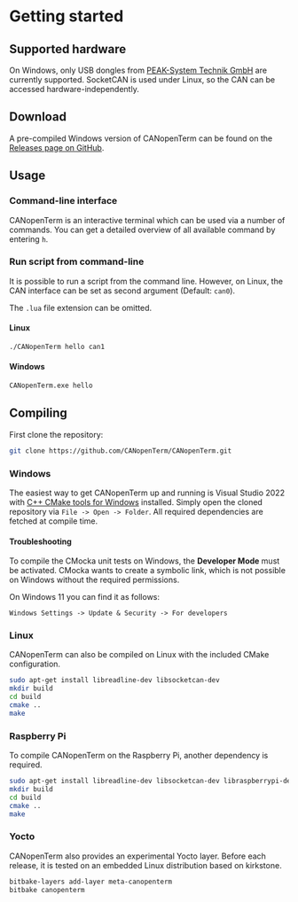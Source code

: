 # Getting started

## Supported hardware

On Windows, only USB dongles from [PEAK-System Technik
GmbH](https://www.peak-system.com/Products.57.0.html?L=1) are currently
supported.  SocketCAN is used under Linux, so the CAN can be accessed
hardware-independently.

## Download

A pre-compiled Windows version of CANopenTerm can be found on the
[Releases page on GitHub](https://github.com/CANopenTerm/CANopenTerm/releases/latest).

## Usage

### Command-line interface

CANopenTerm is an interactive terminal which can be used via a number of
commands. You can get a detailed overview of all available command by
entering `h`.

### Run script from command-line

It is possible to run a script from the command line.  However, on Linux,
the CAN interface can be set as second argument (Default: `can0`).

The `.lua` file extension can be omitted.

#### Linux

```bash
./CANopenTerm hello can1
```

#### Windows

```bash
CANopenTerm.exe hello
```

## Compiling

First clone the repository:
```bash
git clone https://github.com/CANopenTerm/CANopenTerm.git
```

### Windows

The easiest way to get CANopenTerm up and running is Visual Studio 2022
with [C++ CMake tools for
Windows](https://docs.microsoft.com/en-us/cpp/build/cmake-projects-in-visual-studio)
installed.  Simply open the cloned repository via `File -> Open ->
Folder`.  All required dependencies are fetched at compile time.

#### Troubleshooting

To compile the CMocka unit tests on Windows, the **Developer Mode**
must be activated.  CMocka wants to create a symbolic link, which
is not possible on Windows without the required permissions.

On Windows 11 you can find it as follows:

`Windows Settings -> Update & Security -> For developers`

### Linux

CANopenTerm can also be compiled on Linux with the included CMake
configuration.  

```bash
sudo apt-get install libreadline-dev libsocketcan-dev
mkdir build
cd build
cmake ..
make
````

### Raspberry Pi

To compile CANopenTerm on the Raspberry Pi, another dependency is required.

```bash
sudo apt-get install libreadline-dev libsocketcan-dev libraspberrypi-dev
mkdir build
cd build
cmake ..
make
````

### Yocto

CANopenTerm also provides an experimental Yocto layer.  Before each release,
it is tested on an embedded Linux distribution based on kirkstone.

```bash
bitbake-layers add-layer meta-canopenterm
bitbake canopenterm
````
